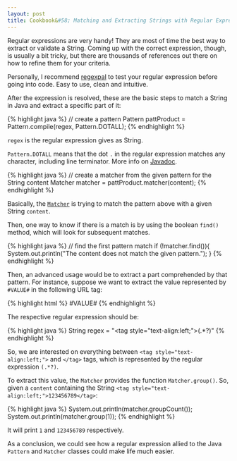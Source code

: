 ```yaml
---
layout: post
title: Cookbook&#58; Matching and Extracting Strings with Regular Expression
---
```


Regular expressions are very handy! They are most of time the best way to extract or validate a String.
Coming up with the correct expression, though, is usually a bit tricky, but there are thousands of references out there on how to refine them for your criteria.

Personally, I recommend [regexpal](http://regexpal.com/) to test your regular expression before going into code. Easy to use, clean and intuitive.

After the expression is resolved, these are the basic steps to match a String in Java and extract a specific part of it:

{% highlight java %}
// create a pattern
Pattern pattProduct = Pattern.compile(regex, Pattern.DOTALL);
{% endhighlight %}

`regex` is the regular expression gives as String.

`Pattern.DOTALL` means that the dot `.` in the regular expression matches any character, including line terminator.
More info on [Javadoc](http://docs.oracle.com/javase/7/docs/api/java/util/regex/Pattern.html).

{% highlight java %}
// create a matcher from the given pattern for the String content
Matcher matcher = pattProduct.matcher(content);
{% endhighlight %}

Basically, the [`Matcher`](http://docs.oracle.com/javase/7/docs/api/java/util/regex/Matcher.html) is trying to match the pattern above with a given String `content`.

Then, one way to know if there is a match is by using the boolean `find()` method, which will look for subsequent matches.

{% highlight java %}
// find the first pattern match
if (!matcher.find()){
	System.out.println("The content does not match the given pattern.");
}
{% endhighlight %}

Then, an advanced usage would be to extract a part comprehended by that pattern.
For instance, suppose we want to extract the value represented by `#VALUE#` in the following URL tag:

{% highlight html %}
<tag style="text-align:left;">#VALUE#</tag>
{% endhighlight %}

The respective regular expression should be:

{% highlight java %}
String regex = "<tag style=\"text-align:left;\">(.*?)</tag>"
{% endhighlight %}

So, we are interested on everything between `<tag style="text-align:left;">` and `</tag>` tags, which is represented by the regular expression `(.*?)`.

To extract this value, the `Matcher` provides the function `Matcher.group()`.
So, given a `content` containing the String `<tag style="text-align:left;">123456789</tag>`:

{% highlight java %}
System.out.println(matcher.groupCount());
System.out.println(matcher.group(1));
{% endhighlight %}

It will print `1` and `123456789` respectively.

As a conclusion, we could see how a regular expression allied to the Java `Pattern` and `Matcher` classes could make life much easier.

